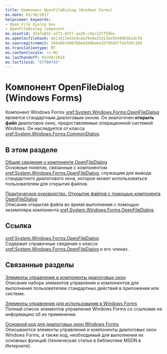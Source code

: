 ```yaml
---
title: Компонент OpenFileDialog (Windows Forms)
ms.date: 03/30/2017
helpviewer_keywords:
- Open File dialog box
- OpenFileDialog component
ms.assetid: d2efa832-a272-42ff-aa26-c4ac13ff59ba
ms.openlocfilehash: 0e13417e43e9cda79e9e253135e564990361dcf6
ms.sourcegitcommit: 160a88c8087b0e63606e6e35f9bd57fa5f69c168
ms.translationtype: MT
ms.contentlocale: ru-RU
ms.lasthandoff: 03/09/2019
ms.locfileid: "57704743"
---
```

# <a name="openfiledialog-component-windows-forms"></a>Компонент OpenFileDialog (Windows Forms)
Компонент Windows Forms <xref:System.Windows.Forms.OpenFileDialog> является стандартным диалоговым окном. Он аналогичен **открыть файл** диалоговое окно, предоставляемые операционной системой Windows. Он наследуется от класса <xref:System.Windows.Forms.CommonDialog>.  
  
## <a name="in-this-section"></a>В этом разделе  
 [Общие сведения о компоненте OpenFileDialog](openfiledialog-component-overview-windows-forms.md)  
 Основные понятия, связанные с компонентом <xref:System.Windows.Forms.OpenFileDialog>, служащим для вывода стандартного диалогового окна, которое может использоваться пользователем для открытия файлов.  
  
 [Практическое руководство. Открытие файлов с помощью компонента OpenFileDialog](how-to-open-files-using-the-openfiledialog-component.md)  
 Описание открытия файла во время выполнения с помощью экземпляра компонента <xref:System.Windows.Forms.OpenFileDialog>.  
  
## <a name="reference"></a>Ссылка  
 <xref:System.Windows.Forms.OpenFileDialog>  
 Содержит справочные сведения о классе <xref:System.Windows.Forms.OpenFileDialog> и его членах.  
  
## <a name="related-sections"></a>Связанные разделы  
 [Элементы управления и компоненты диалоговых окон](dialog-box-controls-and-components-windows-forms.md)  
 Описание набора элементов управления и компонентов для выполнения пользователем стандартных действий в приложении или системе.  
  
 [Элементы управления для использования в Windows Forms](controls-to-use-on-windows-forms.md)  
 Полный список элементов управления Windows Forms со ссылками на информацию об их применении.  
  
 [Основной код для диалоговых окон Windows Forms](https://go.microsoft.com/fwlink/?LinkID=102575)  
 Описываются элементы управления и компоненты диалоговых окон Windows Forms, а также код, необходимый для выполнения их основных функций (техническая статья в библиотеке MSDN в Интернете).
